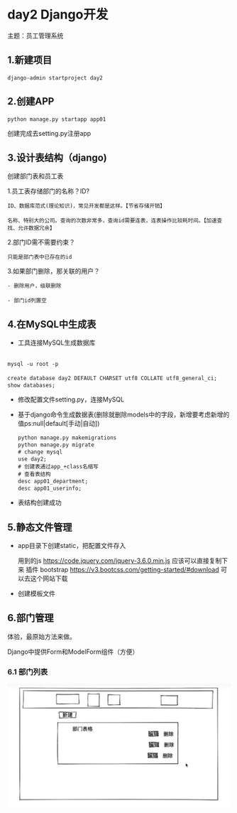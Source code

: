 # day2 Django开发

主题：员工管理系统

## 1.新建项目

```
django-admin startproject day2
```

## 2.创建APP

```
python manage.py startapp app01
```

创建完成去setting.py注册app

## 3.设计表结构（django)

创建部门表和员工表

1.员工表存储部门的名称？ID?

    ID、数据库范式(理论知识)，常见开发都是这样。【节省存储开销】

    名称、特别大的公司。查询的次数非常多，查询id需要连表，连表操作比较耗时间。【加速查找、允许数据冗余】

2.部门ID需不需要约束？

    只能是部门表中已存在的id

3.如果部门删除，那关联的用户？

    - 删除用户，级联删除

    - 部门id列置空

## 4.在MySQL中生成表

- 工具连接MySQL生成数据库

```

mysql -u root -p

create database day2 DEFAULT CHARSET utf8 COLLATE utf8_general_ci;
show databases;
```

- 修改配置文件setting.py，连接MySQL
- 基于django命令生成数据表(删除就删除models中的字段，新增要考虑新增的值ps:null|default[手动|自动])

  ```
  python manage.py makemigrations
  python manage.py migrate
  # change mysql
  use day2;
  # 创建表通过app_+class名缩写
  # 查看表结构
  desc app01_department;
  desc app01_userinfo;

  ```
- 表结构创建成功

## 5.静态文件管理

- app目录下创建static，把配置文件存入

  用到的js  https://code.jquery.com/jquery-3.6.0.min.js  应该可以直接复制下来  插件 bootstrap https://v3.bootcss.com/getting-started/#download 可以去这个网站下载
- 创建模板文件

## 6.部门管理

体验，最原始方法来做。

Django中提供Form和ModelForm组件（方便）


### 6.1 部门列表

![1705245605910](image/day2/1705245605910.png)
